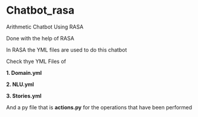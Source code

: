 # Chatbot_rasa
Arithmetic Chatbot Using RASA

Done with the help of RASA 

In RASA the YML files are used to do this chatbot

Check thye YML Files of

**1. Domain.yml**

**2. NLU.yml**
  
**3. Stories.yml**
    
And a py file that is **actions.py** for the operations that have been performed
